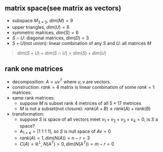 ## matrix space(see matrix as vectors)
- subspace $M_{3\times 3}$, $dim(M)=9$
- upper triangles, $dim(U)=6$
- symmetric matrices, $dim(S)=6$
- $S\cap U$: diagonal matrices, $dim(D)=3$
- $S+U$(not union): linear combination of any $S$ and $U$: all matrices $M$
> $dim(S+U)+dim(S\cap U)=dim(S)+dim(U)$

## rank one matrices
- decomposition: $A=uv^T$ where $u,v$ are vectors.
- construction: $rank=4$ matrix is linear combination of some $rank=1$ matrices.
- same rank matrices:
    - suppose $M$ is subset rank 4 metrices of all $5\times 17$ metrices
    - $M$ is not a subset(not closure): $rank(A+B)\le rank(A)+rank(B)$
- transformation:
    - suppose $S$ is space of all vectors meet $v_1+v_2+v_3+v_4=0$, is $S$ a space?
    - $A_{1\times 4}=[1\ 1\ 1\ 1]$, so $S$ is null space of $Av=0$
    - $rank(A)=1,dim(N(A))=n-r=3$
    - $C(A)=\mathbb{R^1}$, $N(A^T)={0}, dim(N(A^T))=m-r=0$
